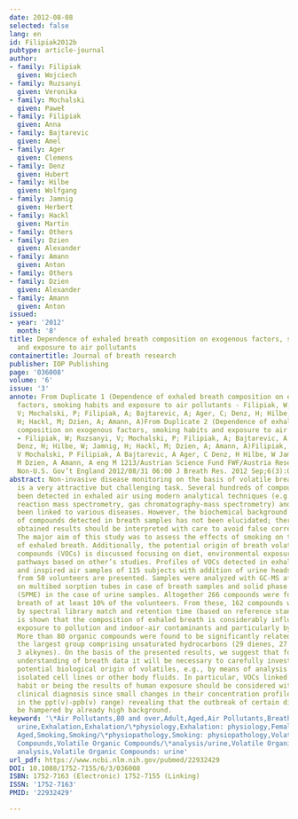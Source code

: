 ```yaml
---
date: 2012-08-08
selected: false
lang: en
id: Filipiak2012b
pubtype: article-journal
author:
- family: Filipiak
  given: Wojciech
- family: Ruzsanyi
  given: Veronika
- family: Mochalski
  given: Paweł
- family: Filipiak
  given: Anna
- family: Bajtarevic
  given: Amel
- family: Ager
  given: Clemens
- family: Denz
  given: Hubert
- family: Hilbe
  given: Wolfgang
- family: Jamnig
  given: Herbert
- family: Hackl
  given: Martin
- family: Others
- family: Dzien
  given: Alexander
- family: Amann
  given: Anton
- family: Others
- family: Dzien
  given: Alexander
- family: Amann
  given: Anton
issued:
- year: '2012'
  month: '8'
title: Dependence of exhaled breath composition on exogenous factors, smoking habits
  and exposure to air pollutants
containertitle: Journal of breath research
publisher: IOP Publishing
page: '036008'
volume: '6'
issue: '3'
annote: From Duplicate 1 (Dependence of exhaled breath composition on exogenous
  factors, smoking habits and exposure to air pollutants - Filipiak, W; Ruzsanyi,
  V; Mochalski, P; Filipiak, A; Bajtarevic, A; Ager, C; Denz, H; Hilbe, W; Jamnig,
  H; Hackl, M; Dzien, A; Amann, A)From Duplicate 2 (Dependence of exhaled breath
  composition on exogenous factors, smoking habits and exposure to air pollutants
  - Filipiak, W; Ruzsanyi, V; Mochalski, P; Filipiak, A; Bajtarevic, A; Ager, C;
  Denz, H; Hilbe, W; Jamnig, H; Hackl, M; Dzien, A; Amann, A)Filipiak, W Ruzsanyi,
  V Mochalski, P Filipiak, A Bajtarevic, A Ager, C Denz, H Hilbe, W Jamnig, H Hackl,
  M Dzien, A Amann, A eng M 1213/Austrian Science Fund FWF/Austria Research Support,
  Non-U.S. Gov’t England 2012/08/31 06:00 J Breath Res. 2012 Sep;6(3):036008.
abstract: Non-invasive disease monitoring on the basis of volatile breath markers
  is a very attractive but challenging task. Several hundreds of compounds have
  been detected in exhaled air using modern analytical techniques (e.g. proton-transfer
  reaction mass spectrometry, gas chromatography-mass spectrometry) and have even
  been linked to various diseases. However, the biochemical background for most
  of compounds detected in breath samples has not been elucidated; therefore, the
  obtained results should be interpreted with care to avoid false correlations.
  The major aim of this study was to assess the effects of smoking on the composition
  of exhaled breath. Additionally, the potential origin of breath volatile organic
  compounds (VOCs) is discussed focusing on diet, environmental exposure and biological
  pathways based on other’s studies. Profiles of VOCs detected in exhaled breath
  and inspired air samples of 115 subjects with addition of urine headspace derived
  from 50 volunteers are presented. Samples were analyzed with GC-MS after preconcentration
  on multibed sorption tubes in case of breath samples and solid phase micro-extraction
  (SPME) in the case of urine samples. Altogether 266 compounds were found in exhaled
  breath of at least 10% of the volunteers. From these, 162 compounds were identified
  by spectral library match and retention time (based on reference standards). It
  is shown that the composition of exhaled breath is considerably influenced by
  exposure to pollution and indoor-air contaminants and particularly by smoking.
  More than 80 organic compounds were found to be significantly related to smoking,
  the largest group comprising unsaturated hydrocarbons (29 dienes, 27 alkenes and
  3 alkynes). On the basis of the presented results, we suggest that for the future
  understanding of breath data it will be necessary to carefully investigate the
  potential biological origin of volatiles, e.g., by means of analysis of tissues,
  isolated cell lines or other body fluids. In particular, VOCs linked to smoking
  habit or being the results of human exposure should be considered with care for
  clinical diagnosis since small changes in their concentration profiles (typically
  in the ppt(v)-ppb(v) range) revealing that the outbreak of certain disease might
  be hampered by already high background.
keyword: '\*Air Pollutants,80 and over,Adult,Aged,Air Pollutants,Breath Tests,Creatinine,Creatinine/urine,Creatinine:
  urine,Exhalation,Exhalation/\*physiology,Exhalation: physiology,Female,Humans,Male,Middle
  Aged,Smoking,Smoking/\*physiopathology,Smoking: physiopathology,Volatile Organic
  Compounds,Volatile Organic Compounds/\*analysis/urine,Volatile Organic Compounds:
  analysis,Volatile Organic Compounds: urine'
url_pdf: https://www.ncbi.nlm.nih.gov/pubmed/22932429
DOI: 10.1088/1752-7155/6/3/036008
ISBN: 1752-7163 (Electronic) 1752-7155 (Linking)
ISSN: '1752-7163'
PMID: '22932429'

---
```

